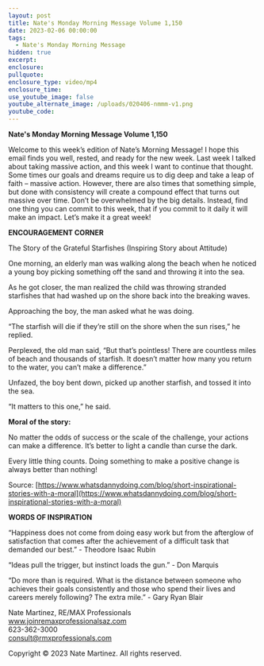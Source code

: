 ```yaml
---
layout: post
title: Nate's Monday Morning Message Volume 1,150
date: 2023-02-06 00:00:00
tags:
  - Nate's Monday Morning Message
hidden: true
excerpt:
enclosure:
pullquote:
enclosure_type: video/mp4
enclosure_time:
use_youtube_image: false
youtube_alternate_image: /uploads/020406-nmmm-v1.png
youtube_code:
---
```

**Nate's Monday Morning Message Volume 1,150**

Welcome to this week’s edition of Nate’s Morning Message! I hope this email finds you well, rested, and ready for the new week. Last week I talked about taking massive action, and this week I want to continue that thought. Some times our goals and dreams require us to dig deep and take a leap of faith – massive action. However, there are also times that something simple, but done with consistency will create a compound effect that turns out massive over time. Don’t be overwhelmed by the big details. Instead, find one thing you can commit to this week, that if you commit to it daily it will make an impact. Let’s make it a great week!

**ENCOURAGEMENT CORNER&nbsp;**

The Story of the Grateful Starfishes (Inspiring Story about Attitude)

One morning, an elderly man was walking along the beach when he noticed a young boy picking something off the sand and throwing it into the sea.

As he got closer, the man realized the child was throwing stranded starfishes that had washed up on the shore back into the breaking waves.

Approaching the boy, the man asked what he was doing.

“The starfish will die if they’re still on the shore when the sun rises,” he replied.

Perplexed, the old man said, “But that’s pointless! There are countless miles of beach and thousands of starfish. It doesn’t matter how many you return to the water, you can’t make a difference.”

Unfazed, the boy bent down, picked up another starfish, and tossed it into the sea.

“It matters to this one,” he said.

**Moral of the story:**

No matter the odds of success or the scale of the challenge, your actions can make a difference. It’s better to light a candle than curse the dark.

Every little thing counts. Doing something to make a positive change is always better than nothing!

Source: [https://www.whatsdannydoing.com/blog/short-inspirational-stories-with-a-moral](https://www.whatsdannydoing.com/blog/short-inspirational-stories-with-a-moral)

**WORDS OF INSPIRATION**

“Happiness does not come from doing easy work but from the afterglow of satisfaction that comes after the achievement of a difficult task that demanded our best.” - Theodore Isaac Rubin

“Ideas pull the trigger, but instinct loads the gun.” - Don Marquis

“Do more than is required. What is the distance between someone who achieves their goals consistently and those who spend their lives and careers merely following? The extra mile.” - Gary Ryan Blair

Nate Martinez, RE/MAX Professionals<br>www.joinremaxprofessionalsaz.com<br>623-362-3000<br>consult@rmxprofessionals.com

Copyright © 2023 Nate Martinez. All rights reserved.
